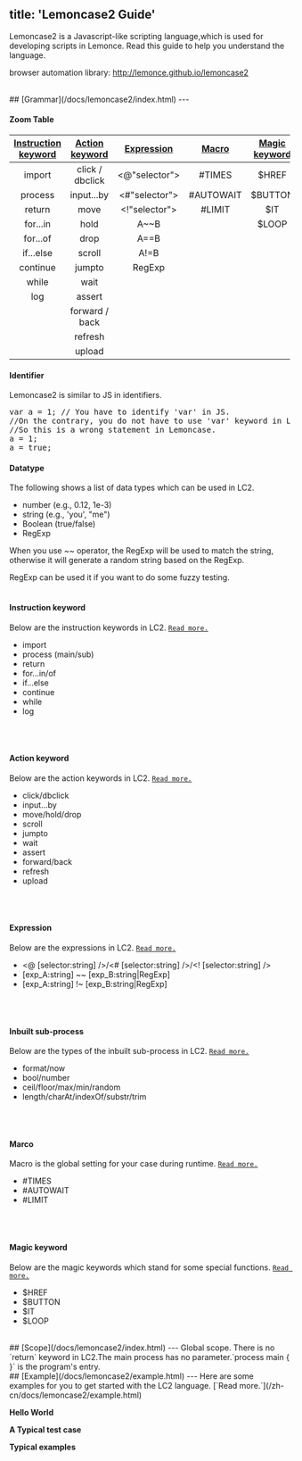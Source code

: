 title: 'Lemoncase2 Guide'
---
Lemoncase2 is a Javascript-like scripting language,which is used for developing scripts in Lemonce. Read this guide to help you understand the language.

browser automation library: http://lemonce.github.io/lemoncase2

<br/>
## [Grammar](/docs/lemoncase2/index.html)
---

#### **Zoom Table**

|[Instruction keyword](/docs/lemoncase2/instructionkeyword.html)|[Action keyword](/docs/lemoncase2/actionkeyword.html)|[Expression](/docs/lemoncase2/expression.html) |[Macro](/docs/lemoncase2/macro.html)|[Magic keyword](/docs/lemoncase2/magic.html)
|:--------------:|:---------:|:-----------:|:-------:|:-------:|
|import          |click / dbclick      |<@"selector"> |#TIMES   |$HREF  |
|process              |input...by    |<#"selector"> |#AUTOWAIT|$BUTTON|
|return         |move |<!"selector"> |#LIMIT   |$IT    |
|for...in          |hold       |A~~B         |         |$LOOP  |
|for...of        |drop       |A==B         |||         
|if...else        |scroll       |A!=B         |||         
|continue       |jumpto     |RegExp       |||         
|while        |wait     ||||          
|log           |assert       ||||           
|             |forward / back     ||||          
|                |refresh    ||||          
|                |upload      ||||   |       

#### **Identifier** 
Lemoncase2 is similar to JS in identifiers.
<pre class='sublemon'>
var a = 1; // You have to identify 'var' in JS.
//On the contrary, you do not have to use 'var' keyword in LC2.
//So this is a wrong statement in Lemoncase.
a = 1;
a = true;
</pre>

#### **Datatype**
The following shows a list of data types which can be used in LC2.
- number (e.g., 0.12, 1e-3)
- string (e.g., 'you', "me")
- Boolean (true/false)
- RegExp

When you use ~~ operator, the RegExp will be used to match the string, otherwise it will generate a random string based on the RegExp.

RegExp can be used it if you want to do some fuzzy testing.
<br>
<br>

#### **Instruction keyword** 
Below are the instruction keywords in LC2. [`Read more.`](/docs/lemoncase2/instructionkeyword.html)
- import
- process (main/sub)
- return
- for...in/of
- if...else
- continue
- while
- log
<br>
<br>

#### **Action keyword** 
Below are the action keywords in LC2. [`Read more.`](/docs/lemoncase2/actionkeyword.html)
- click/dbclick
- input...by
- move/hold/drop
- scroll
- jumpto
- wait
- assert
- forward/back
- refresh
- upload
<br>
<br>

#### **Expression** 
Below are the expressions in LC2. [`Read more.`](/docs/lemoncase2/expression.html)
- <@ [selector:string] />/<# [selector:string] />/<! [selector:string] />
- [exp_A:string] ~~ [exp_B:string|RegExp]
- [exp_A:string] !~ [exp_B:string|RegExp]
<br>
<br>

#### **Inbuilt sub-process** 
Below are the types of the inbuilt sub-process in LC2. [`Read more.`](/docs/lemoncase2/subprocess.html)
- format/now
- bool/number
- ceil/floor/max/min/random
- length/charAt/indexOf/substr/trim
<br>
<br>

#### **Marco** 
Macro is the global setting for your case during runtime. [`Read more.`](/docs/lemoncase2/marco.html)
- #TIMES
- #AUTOWAIT
- #LIMIT
<br>
<br>

#### **Magic keyword**
Below are the magic keywords which stand for some special functions. [`Read more.`](/docs/lemoncase2/marco.html)
- $HREF
- $BUTTON
- $IT
- $LOOP

<br/>
## [Scope](/docs/lemoncase2/index.html)
---
Global scope. 
There is no `return` keyword in LC2.The main process has no parameter.`process main { }` is the program's entry.

<br/>
## [Example](/docs/lemoncase2/example.html)
---
Here are some examples for you to get started with the LC2 language. [`Read more.`](/zh-cn/docs/lemoncase2/example.html)

**Hello World** 

**A Typical test case** 

**Typical examples** 
